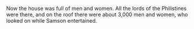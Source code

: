 Now the house was full of men and women. All the lords of the Philistines were there, and on the roof there were about 3,000 men and women, who looked on while Samson entertained.
